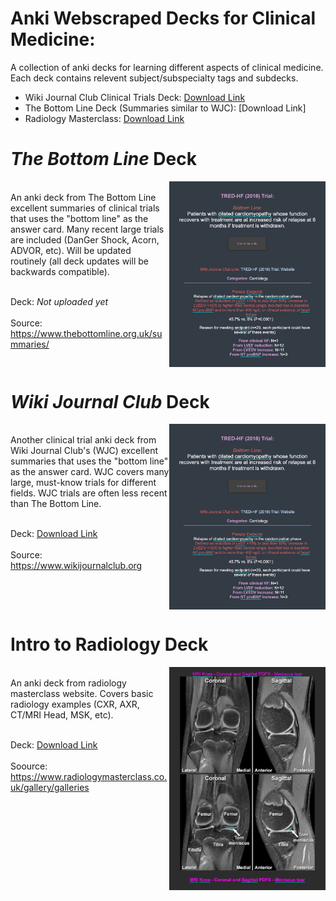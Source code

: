 # Anki Webscraped Decks for Clinical Medicine:
A collection of anki decks for learning different aspects of clinical medicine. Each deck contains relevent subject/subspecialty tags and subdecks.<br>

- Wiki Journal Club Clinical Trials Deck: [Download Link](https://github.com/cole-khamnei/anki_webscraping/raw/main/anki_packages/WJC_clinical_trials.apkg)
- The Bottom Line Deck (Summaries similar to WJC): [Download Link]
- Radiology Masterclass: [Download Link](https://github.com/cole-khamnei/anki_webscraping/raw/main/anki_packages/radiology_images.apkg)

# <i>The Bottom Line</i> Deck
<img align="right" src="resources/WJC_example_image.png" alt="drawing" width="250"/>
<br> An anki deck from The Bottom Line excellent summaries of clinical trials that uses the "bottom line" as the answer card. Many recent large trials are included (DanGer Shock, Acorn, ADVOR, etc). Will be updated routinely (all deck updates will be backwards compatible). <br><br>

Deck: <i>  Not uploaded yet </i>
<br><br>
Source:  https://www.thebottomline.org.uk/summaries/
<br clear="right"/>

# <i>Wiki Journal Club</i> Deck
<img align="right" src="resources/WJC_example_image.png" alt="drawing" width="250"/>
<br> Another clinical trial anki deck from Wiki Journal Club's (WJC) excellent summaries that uses the "bottom line" as the answer card. WJC covers many large, must-know trials for different fields. WJC trials are often less recent than The Bottom Line. <br><br>

Deck:  [Download Link](https://github.com/cole-khamnei/anki_webscraping/raw/main/anki_packages/WJC_clinical_trials.apkg)
<br><br>
Source:  https://www.wikijournalclub.org
<br clear="right"/>

# Intro to Radiology Deck
<img align="right" src="resources/radiology_example.png" alt="drawing" width="250"/>
<br> An anki deck from radiology masterclass website. Covers basic radiology examples (CXR, AXR, CT/MRI Head, MSK, etc).
<br>
<br>

Deck:  [Download Link](https://github.com/cole-khamnei/anki_webscraping/raw/main/anki_packages/radiology_images.apkg)
<br><br>
Soource:  https://www.radiologymasterclass.co.uk/gallery/galleries
<br clear="right"/>
